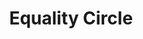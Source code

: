 ---
pid: ws71
title: Equality Circle
location_transcription: 2nd+Market St.
coordinates: "[-75.143871913886, 39.94998370663]"
zipcode: NJ08049
gen_neighborhood: 
neighborhood: 
outside_phl: Magnolia NJ
age: '36'
age_range: 30-39
instagram: 
image_file_name: ws_71.jpg
proposal_transcription: 
topic: Unknown
topic_summary: '0'
type: Other No Form
keywords_other: equality circle
credit: P.T.
image_labels: 
twitter: 
facebook: 
permalink: "/monuments/ws71/"
layout: item-page
---